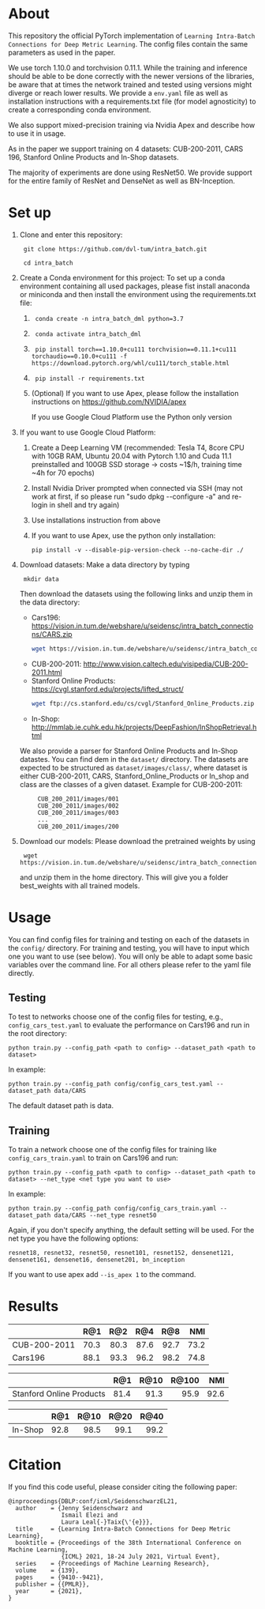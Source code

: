 # About

This repository the official PyTorch implementation
of `Learning Intra-Batch Connections for Deep Metric Learning`. The config files contain the same parameters as used in the paper.

We use torch 1.10.0 and torchvision 0.11.1. While the training and inference should
be able to be done correctly with the newer versions of the libraries, be aware
that at times the network trained and tested using versions might diverge or reach lower
results. We provide a `env.yaml` file as well as installation instructions with a requirements.txt file (for model agnosticity) to create a corresponding conda environment.

We also support mixed-precision training via Nvidia Apex and describe how to use it in usage.

As in the paper we support training on 4 datasets: CUB-200-2011, CARS 196, Stanford Online Products and In-Shop datasets.

The majority of experiments are done using ResNet50. We
provide support for the entire family of ResNet and DenseNet as well as BN-Inception.

# Set up


1. Clone and enter this repository:

        git clone https://github.com/dvl-tum/intra_batch.git

        cd intra_batch

2. Create a Conda environment for this project:
To set up a conda environment containing all used packages, please fist install anaconda or miniconda and then install the environment using the  requirements.txt file:

   1.      conda create -n intra_batch_dml python=3.7
   2.      conda activate intra_batch_dml
   3.      pip install torch==1.10.0+cu111 torchvision==0.11.1+cu111 torchaudio==0.10.0+cu111 -f https://download.pytorch.org/whl/cu111/torch_stable.html
   4.      pip install -r requirements.txt
   5.  (Optional) If you want to use Apex, please follow the installation instructions on https://github.com/NVIDIA/apex

        If you use Google Cloud Platform use the Python only version

3. If you want to use Google Cloud Platform:
   1.   Create a Deep Learning VM 
        (recommended: Tesla T4, 8core CPU with 10GB RAM, Ubuntu 20.04 with Pytorch 1.10 and Cuda 11.1 preinstalled and 100GB SSD storage -> costs ~1$/h, training time ~4h for 70 epochs)
   2.   Install Nvidia Driver
         prompted when connected via SSH (may not work at first, if so please run "sudo dpkg --configure -a" and re-login in shell and try again)
   3.   Use installations instruction from above
   4.   If you want to use Apex, use the python only installation:

            pip install -v --disable-pip-version-check --no-cache-dir ./

4. Download datasets:
Make a data directory by typing 

        mkdir data
    Then download the datasets using the following links and unzip them in the data directory:
    * Cars196: https://vision.in.tum.de/webshare/u/seidensc/intra_batch_connections/CARS.zip
        ```bash
        wget https://vision.in.tum.de/webshare/u/seidensc/intra_batch_connections/CARS.zip
        ```
    * CUB-200-2011: http://www.vision.caltech.edu/visipedia/CUB-200-2011.html
    * Stanford Online Products: https://cvgl.stanford.edu/projects/lifted_struct/
        ```bash
        wget ftp://cs.stanford.edu/cs/cvgl/Stanford_Online_Products.zip
        ```
    * In-Shop: http://mmlab.ie.cuhk.edu.hk/projects/DeepFashion/InShopRetrieval.html

    We also provide a parser for Stanford Online Products and In-Shop datastes. You can find dem in the `dataset/` directory. The datasets are expected to be structured as 
    `dataset/images/class/`, where dataset is either CUB-200-2011, CARS, Stanford_Online_Products or In_shop and class are the classes of a given dataset. Example for CUB-200-2011: 

            CUB_200_2011/images/001
            CUB_200_2011/images/002
            CUB_200_2011/images/003
            ...
            CUB_200_2011/images/200


4. Download our models: Please download the pretrained weights by using

        wget https://vision.in.tum.de/webshare/u/seidensc/intra_batch_connections/best_weights.zip

    and unzip them in the home directory. This will give you a folder best_weights with all trained models.

# Usage
You can find config files for training and testing on each of the datasets in the `config/` directory. For training and testing, you will have to input which one you want to use (see below). You will only be able to adapt some basic variables over the command line. For all others please refer to the yaml file directly.

## Testing
To test to networks choose one of the config files for testing, e.g., `config_cars_test.yaml` to evaluate the performance on Cars196 and run in the root directory:

    python train.py --config_path <path to config> --dataset_path <path to dataset> 

In example:

    python train.py --config_path config/config_cars_test.yaml --dataset_path data/CARS

The default dataset path is data.

## Training
To train a network choose one of the config files for training like `config_cars_train.yaml` to train on Cars196 and run:

    python train.py --config_path <path to config> --dataset_path <path to dataset> --net_type <net type you want to use>

In example:

    python train.py --config_path config/config_cars_train.yaml --dataset_path data/CARS --net_type resnet50

Again, if you don't specify anything, the default setting will be used. For the net type you have the following options:

`resnet18, resnet32, resnet50, resnet101, resnet152, densenet121, densenet161, densenet16, densenet201, bn_inception`

If you want to use apex add `--is_apex 1` to the command.


# Results
|               | R@1   | R@2   | R@4   | R@8   | NMI   |
| ------------- |:------|------:| -----:|------:|------:|
| CUB-200-2011  | 70.3  | 80.3  | 87.6  | 92.7  | 73.2  |
| Cars196       | 88.1  | 93.3  | 96.2  | 98.2  | 74.8  |

|                            | R@1   | R@10  | R@100 | NMI   |
| -------------------------- |:------|------:| -----:|------:|
| Stanford Online Products   | 81.4  | 91.3  | 95.9  | 92.6  |

|               | R@1   | R@10  | R@20  | R@40  |
| ------------- |:------|------:| -----:|------:|
| In-Shop       | 92.8  | 98.5  | 99.1  | 99.2  |

# Citation

If you find this code useful, please consider citing the following paper:

```
@inproceedings{DBLP:conf/icml/SeidenschwarzEL21,
  author    = {Jenny Seidenschwarz and
               Ismail Elezi and
               Laura Leal{-}Taix{\'{e}}},
  title     = {Learning Intra-Batch Connections for Deep Metric Learning},
  booktitle = {Proceedings of the 38th International Conference on Machine Learning,
               {ICML} 2021, 18-24 July 2021, Virtual Event},
  series    = {Proceedings of Machine Learning Research},
  volume    = {139},
  pages     = {9410--9421},
  publisher = {{PMLR}},
  year      = {2021},
}
```

